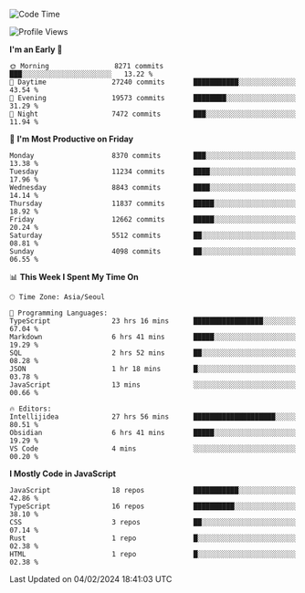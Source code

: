 <!--START_SECTION:waka-->
![Code Time](http://img.shields.io/badge/Code%20Time-5%2C609%20hrs%2055%20mins-blue)

![Profile Views](http://img.shields.io/badge/Profile%20Views-0-blue)

**I'm an Early 🐤** 

```text
🌞 Morning                8271 commits        ███░░░░░░░░░░░░░░░░░░░░░░   13.22 % 
🌆 Daytime                27240 commits       ███████████░░░░░░░░░░░░░░   43.54 % 
🌃 Evening                19573 commits       ████████░░░░░░░░░░░░░░░░░   31.29 % 
🌙 Night                  7472 commits        ███░░░░░░░░░░░░░░░░░░░░░░   11.94 % 
```
📅 **I'm Most Productive on Friday** 

```text
Monday                   8370 commits        ███░░░░░░░░░░░░░░░░░░░░░░   13.38 % 
Tuesday                  11234 commits       ████░░░░░░░░░░░░░░░░░░░░░   17.96 % 
Wednesday                8843 commits        ████░░░░░░░░░░░░░░░░░░░░░   14.14 % 
Thursday                 11837 commits       █████░░░░░░░░░░░░░░░░░░░░   18.92 % 
Friday                   12662 commits       █████░░░░░░░░░░░░░░░░░░░░   20.24 % 
Saturday                 5512 commits        ██░░░░░░░░░░░░░░░░░░░░░░░   08.81 % 
Sunday                   4098 commits        ██░░░░░░░░░░░░░░░░░░░░░░░   06.55 % 
```


📊 **This Week I Spent My Time On** 

```text
🕑︎ Time Zone: Asia/Seoul

💬 Programming Languages: 
TypeScript               23 hrs 16 mins      █████████████████░░░░░░░░   67.04 % 
Markdown                 6 hrs 41 mins       █████░░░░░░░░░░░░░░░░░░░░   19.29 % 
SQL                      2 hrs 52 mins       ██░░░░░░░░░░░░░░░░░░░░░░░   08.28 % 
JSON                     1 hr 18 mins        █░░░░░░░░░░░░░░░░░░░░░░░░   03.78 % 
JavaScript               13 mins             ░░░░░░░░░░░░░░░░░░░░░░░░░   00.66 % 

🔥 Editors: 
Intellijidea             27 hrs 56 mins      ████████████████████░░░░░   80.51 % 
Obsidian                 6 hrs 41 mins       █████░░░░░░░░░░░░░░░░░░░░   19.29 % 
VS Code                  4 mins              ░░░░░░░░░░░░░░░░░░░░░░░░░   00.20 % 
```

**I Mostly Code in JavaScript** 

```text
JavaScript               18 repos            ███████████░░░░░░░░░░░░░░   42.86 % 
TypeScript               16 repos            ██████████░░░░░░░░░░░░░░░   38.10 % 
CSS                      3 repos             ██░░░░░░░░░░░░░░░░░░░░░░░   07.14 % 
Rust                     1 repo              █░░░░░░░░░░░░░░░░░░░░░░░░   02.38 % 
HTML                     1 repo              █░░░░░░░░░░░░░░░░░░░░░░░░   02.38 % 
```




 Last Updated on 04/02/2024 18:41:03 UTC
<!--END_SECTION:waka-->
